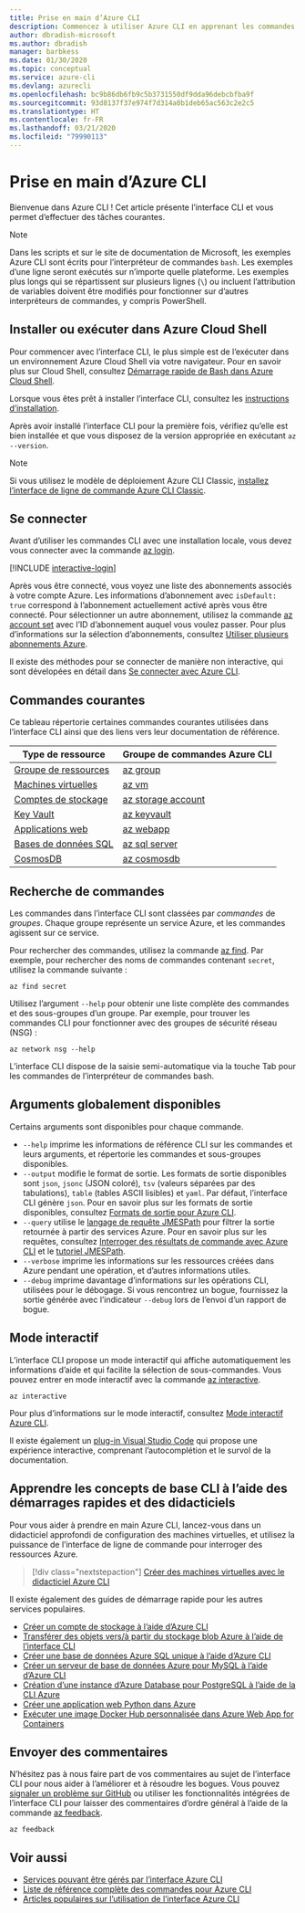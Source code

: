 ```yaml
---
title: Prise en main d’Azure CLI
description: Commencez à utiliser Azure CLI en apprenant les commandes de base.
author: dbradish-microsoft
ms.author: dbradish
manager: barbkess
ms.date: 01/30/2020
ms.topic: conceptual
ms.service: azure-cli
ms.devlang: azurecli
ms.openlocfilehash: bc9b86db6fb9c5b3731550df9dda96debcbfba9f
ms.sourcegitcommit: 93d8137f37e974f7d314a0b1deb65ac563c2e2c5
ms.translationtype: HT
ms.contentlocale: fr-FR
ms.lasthandoff: 03/21/2020
ms.locfileid: "79990113"
---
```

# <a name="get-started-with-azure-cli"></a>Prise en main d’Azure CLI

Bienvenue dans Azure CLI !  Cet article présente l’interface CLI et vous permet d’effectuer des tâches courantes.

> [!NOTE]
>
> Dans les scripts et sur le site de documentation de Microsoft, les exemples Azure CLI sont écrits pour l’interpréteur de commandes `bash`. Les exemples d’une ligne seront exécutés sur n’importe quelle plateforme. Les exemples plus longs qui se répartissent sur plusieurs lignes (`\`) ou incluent l’attribution de variables doivent être modifiés pour fonctionner sur d’autres interpréteurs de commandes, y compris PowerShell.

## <a name="install-or-run-in-azure-cloud-shell"></a>Installer ou exécuter dans Azure Cloud Shell

Pour commencer avec l’interface CLI, le plus simple est de l’exécuter dans un environnement Azure Cloud Shell via votre navigateur. Pour en savoir plus sur Cloud Shell, consultez [Démarrage rapide de Bash dans Azure Cloud Shell](/azure/cloud-shell/quickstart).

Lorsque vous êtes prêt à installer l’interface CLI, consultez les [instructions d’installation](install-azure-cli.md).

Après avoir installé l’interface CLI pour la première fois, vérifiez qu’elle est bien installée et que vous disposez de la version appropriée en exécutant `az --version`.

> [!NOTE]
> Si vous utilisez le modèle de déploiement Azure CLI Classic, [installez l’interface de ligne de commande Azure CLI Classic](install-classic-cli.md).

## <a name="sign-in"></a>Se connecter

Avant d’utiliser les commandes CLI avec une installation locale, vous devez vous connecter avec la commande [az login](/cli/azure/reference-index#az-login).

[!INCLUDE [interactive-login](includes/interactive-login.md)]

Après vous être connecté, vous voyez une liste des abonnements associés à votre compte Azure. Les informations d’abonnement avec `isDefault: true` correspond à l’abonnement actuellement activé après vous être connecté. Pour sélectionner un autre abonnement, utilisez la commande [az account set](/cli/azure/account#az-account-set) avec l’ID d’abonnement auquel vous voulez passer. Pour plus d’informations sur la sélection d’abonnements, consultez [Utiliser plusieurs abonnements Azure](manage-azure-subscriptions-azure-cli.md).

Il existe des méthodes pour se connecter de manière non interactive, qui sont dévelopées en détail dans [Se connecter avec Azure CLI](authenticate-azure-cli.md).

## <a name="common-commands"></a>Commandes courantes

Ce tableau répertorie certaines commandes courantes utilisées dans l’interface CLI ainsi que des liens vers leur documentation de référence.

| Type de ressource | Groupe de commandes Azure CLI |
|---------------|-------------------------|
| [Groupe de ressources](/azure/azure-resource-manager/resource-group-overview) | [az group](/cli/azure/group) |
| [Machines virtuelles](/azure/virtual-machines) | [az vm](/cli/azure/vm) |
| [Comptes de stockage](/azure/storage/common/storage-introduction) | [az storage account](/cli/azure/storage/account) |
| [Key Vault](/azure/key-vault/key-vault-whatis) | [az keyvault](/cli/azure/keyvault) |
| [Applications web](/azure/app-service) | [az webapp](/cli/azure/webapp) |
| [Bases de données SQL](/azure/sql-database) | [az sql server](/cli/azure/sql/server) |
| [CosmosDB](/azure/cosmos-db) | [az cosmosdb](/cli/azure/cosmosdb) |

## <a name="finding-commands"></a>Recherche de commandes

Les commandes dans l’interface CLI sont classées par _commandes_ de _groupes_. Chaque groupe représente un service Azure, et les commandes agissent sur ce service.

Pour rechercher des commandes, utilisez la commande [az find](/cli/azure/reference-index#az-find). Par exemple, pour rechercher des noms de commandes contenant `secret`, utilisez la commande suivante :

```azurecli-interactive
az find secret
```

Utilisez l’argument `--help` pour obtenir une liste complète des commandes et des sous-groupes d’un groupe. Par exemple, pour trouver les commandes CLI pour fonctionner avec des groupes de sécurité réseau (NSG) :

```azurecli-interactive
az network nsg --help
```

L’interface CLI dispose de la saisie semi-automatique via la touche Tab pour les commandes de l’interpréteur de commandes bash.

## <a name="globally-available-arguments"></a>Arguments globalement disponibles

Certains arguments sont disponibles pour chaque commande.

* `--help` imprime les informations de référence CLI sur les commandes et leurs arguments, et répertorie les commandes et sous-groupes disponibles.
* `--output` modifie le format de sortie. Les formats de sortie disponibles sont `json`, `jsonc` (JSON coloré), `tsv` (valeurs séparées par des tabulations), `table` (tables ASCII lisibles) et `yaml`. Par défaut, l’interface CLI génère `json`. Pour en savoir plus sur les formats de sortie disponibles, consultez [Formats de sortie pour Azure CLI](format-output-azure-cli.md).
* `--query` utilise le [langage de requête JMESPath](http://jmespath.org/) pour filtrer la sortie retournée à partir des services Azure. Pour en savoir plus sur les requêtes, consultez [Interroger des résultats de commande avec Azure CLI](query-azure-cli.md) et le [tutoriel JMESPath](http://jmespath.org/tutorial.html).
* `--verbose` imprime les informations sur les ressources créées dans Azure pendant une opération, et d’autres informations utiles.
* `--debug` imprime davantage d’informations sur les opérations CLI, utilisées pour le débogage. Si vous rencontrez un bogue, fournissez la sortie générée avec l’indicateur `--debug` lors de l’envoi d’un rapport de bogue.

## <a name="interactive-mode"></a>Mode interactif

L’interface CLI propose un mode interactif qui affiche automatiquement les informations d’aide et qui facilite la sélection de sous-commandes. Vous pouvez entrer en mode interactif avec la commande [az interactive](/cli/azure/reference-index#az-interactive).

```azurecli-interactive
az interactive
```

Pour plus d’informations sur le mode interactif, consultez [Mode interactif Azure CLI](interactive-azure-cli.md).

Il existe également un [plug-in Visual Studio Code](https://marketplace.visualstudio.com/items?itemName=ms-vscode.azurecli) qui propose une expérience interactive, comprenant l’autocomplétion et le survol de la documentation.

## <a name="learn-cli-basics-with-quickstarts-and-tutorials"></a>Apprendre les concepts de base CLI à l’aide des démarrages rapides et des didacticiels

Pour vous aider à prendre en main Azure CLI, lancez-vous dans un didacticiel approfondi de configuration des machines virtuelles, et utilisez la puissance de l’interface de ligne de commande pour interroger des ressources Azure.

> [!div class="nextstepaction"]
> [Créer des machines virtuelles avec le didacticiel Azure CLI](azure-cli-vm-tutorial.yml)

Il existe également des guides de démarrage rapide pour les autres services populaires.

* [Créer un compte de stockage à l’aide d’Azure CLI](/azure/storage/common/storage-quickstart-create-storage-account-cli)
* [Transférer des objets vers/à partir du stockage blob Azure à l’aide de l’interface CLI](/azure/storage/blobs/storage-quickstart-blobs-cli)
* [Créer une base de données Azure SQL unique à l’aide d’Azure CLI](/azure/sql-database/sql-database-get-started-cli)
* [Créer un serveur de base de données Azure pour MySQL à l’aide d’Azure CLI](/azure/mysql/quickstart-create-mysql-server-database-using-azure-cli)
* [Création d’une instance d’Azure Database pour PostgreSQL à l’aide de la CLI Azure](/azure/postgresql/quickstart-create-server-database-azure-cli)
* [Créer une application web Python dans Azure](/azure/app-service/app-service-web-get-started-python)
* [Exécuter une image Docker Hub personnalisée dans Azure Web App for Containers](/azure/app-service/containers/quickstart-custom-docker-image)

## <a name="give-feedback"></a>Envoyer des commentaires

N’hésitez pas à nous faire part de vos commentaires au sujet de l’interface CLI pour nous aider à l’améliorer et à résoudre les bogues. Vous pouvez [signaler un problème sur GitHub](https://github.com/azure/azure-cli/issues) ou utiliser les fonctionnalités intégrées de l’interface CLI pour laisser des commentaires d’ordre général à l’aide de la commande [az feedback](/cli/azure/reference-index#az-feedback).

```azurecli-interactive
az feedback
```

## <a name="see-also"></a>Voir aussi

* [Services pouvant être gérés par l’interface Azure CLI](azure-services-the-azure-cli-can-manage.md)
* [Liste de référence complète des commandes pour Azure CLI](/cli/azure/reference-index)
* [Articles populaires sur l’utilisation de l’interface Azure CLI](popular-articles-using-the-azure-cli.md)
